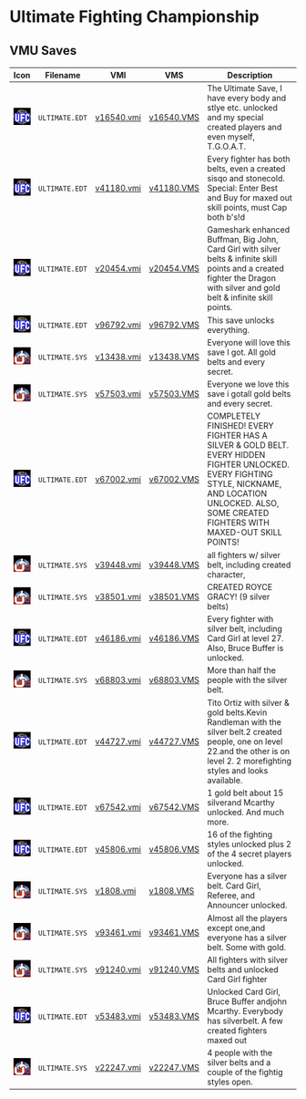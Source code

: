 # Ultimate Fighting Championship

## VMU Saves

| Icon | Filename | VMI | VMS | Description |
|------|----------|-----|-----|-------------|
| ![Ultimate Fighting Championship](../icons/ULTIMATE.EDT.GIF) | `ULTIMATE.EDT` | [v16540.vmi](v16540.vmi) | [v16540.VMS](v16540.VMS) | The Ultimate Save, I have every body and stlye etc. unlocked and my special created players and even myself, T.G.O.A.T.  |
| ![Ultimate Fighting Championship](../icons/ULTIMATE.EDT.GIF) | `ULTIMATE.EDT` | [v41180.vmi](v41180.vmi) | [v41180.VMS](v41180.VMS) | Every fighter has both belts, even a created sisqo and stonecold. Special: Enter Best and Buy for maxed out skill points, must Cap both b's!d  |
| ![Ultimate Fighting Championship](../icons/ULTIMATE.EDT.GIF) | `ULTIMATE.EDT` | [v20454.vmi](v20454.vmi) | [v20454.VMS](v20454.VMS) | Gameshark enhanced Buffman, Big John, Card Girl with silver belts & infinite skill points and a created fighter the Dragon with silver and gold belt & infinite skill points.  |
| ![Ultimate Fighting Championship](../icons/ULTIMATE.EDT.GIF) | `ULTIMATE.EDT` | [v96792.vmi](v96792.vmi) | [v96792.VMS](v96792.VMS) | This save unlocks everything.  |
| ![Ultimate Fighting Championship](../icons/ULTIMATE.SYS.GIF) | `ULTIMATE.SYS` | [v13438.vmi](v13438.vmi) | [v13438.VMS](v13438.VMS) | Everyone will love this save I got. All gold belts and every secret.  |
| ![Ultimate Fighting Championship](../icons/ULTIMATE.SYS.GIF) | `ULTIMATE.SYS` | [v57503.vmi](v57503.vmi) | [v57503.VMS](v57503.VMS) | Everyone we love this save i gotall gold belts and every secret.  |
| ![Ultimate Fighting Championship](../icons/ULTIMATE.EDT.GIF) | `ULTIMATE.EDT` | [v67002.vmi](v67002.vmi) | [v67002.VMS](v67002.VMS) | COMPLETELY FINISHED! EVERY FIGHTER HAS A SILVER & GOLD BELT. EVERY HIDDEN FIGHTER UNLOCKED. EVERY FIGHTING STYLE, NICKNAME, AND LOCATION UNLOCKED. ALSO, SOME CREATED FIGHTERS WITH MAXED-OUT SKILL POINTS!  |
| ![Ultimate Fighting Championship](../icons/ULTIMATE.SYS.GIF) | `ULTIMATE.SYS` | [v39448.vmi](v39448.vmi) | [v39448.VMS](v39448.VMS) | all fighters w/ silver belt, including created character,  |
| ![Ultimate Fighting Championship](../icons/ULTIMATE.SYS.GIF) | `ULTIMATE.SYS` | [v38501.vmi](v38501.vmi) | [v38501.VMS](v38501.VMS) | CREATED ROYCE GRACY! (9 silver belts)  |
| ![Ultimate Fighting Championship](../icons/ULTIMATE.EDT.GIF) | `ULTIMATE.EDT` | [v46186.vmi](v46186.vmi) | [v46186.VMS](v46186.VMS) | Every fighter with silver belt, including Card Girl at level 27. Also, Bruce Buffer is unlocked.  |
| ![Ultimate Fighting Championship](../icons/ULTIMATE.SYS.GIF) | `ULTIMATE.SYS` | [v68803.vmi](v68803.vmi) | [v68803.VMS](v68803.VMS) | More than half the people with the silver belt.  |
| ![Ultimate Fighting Championship](../icons/ULTIMATE.EDT.GIF) | `ULTIMATE.EDT` | [v44727.vmi](v44727.vmi) | [v44727.VMS](v44727.VMS) | Tito Ortiz with silver & gold belts.Kevin Randleman with the silver belt.2 created people, one on level 22.and the other is on level 2. 2 morefighting styles and looks available.  |
| ![Ultimate Fighting Championship](../icons/ULTIMATE.EDT.GIF) | `ULTIMATE.EDT` | [v67542.vmi](v67542.vmi) | [v67542.VMS](v67542.VMS) | 1 gold belt about 15 silverand Mcarthy unlocked. And much more.  |
| ![Ultimate Fighting Championship](../icons/ULTIMATE.EDT.GIF) | `ULTIMATE.EDT` | [v45806.vmi](v45806.vmi) | [v45806.VMS](v45806.VMS) | 16 of the fighting styles unlocked plus 2 of the 4 secret players unlocked.  |
| ![Ultimate Fighting Championship](../icons/ULTIMATE.SYS.GIF) | `ULTIMATE.SYS` | [v1808.vmi](v1808.vmi) | [v1808.VMS](v1808.VMS) | Everyone has a silver belt. Card Girl, Referee, and Announcer unlocked.  |
| ![Ultimate Fighting Championship](../icons/ULTIMATE.SYS.GIF) | `ULTIMATE.SYS` | [v93461.vmi](v93461.vmi) | [v93461.VMS](v93461.VMS) | Almost all the players except one,and everyone has a silver belt.  Some with gold.  |
| ![Ultimate Fighting Championship](../icons/ULTIMATE.SYS.GIF) | `ULTIMATE.SYS` | [v91240.vmi](v91240.vmi) | [v91240.VMS](v91240.VMS) | All fighters with silver belts and unlocked Card Girl fighter  |
| ![Ultimate Fighting Championship](../icons/ULTIMATE.EDT.GIF) | `ULTIMATE.EDT` | [v53483.vmi](v53483.vmi) | [v53483.VMS](v53483.VMS) | Unlocked Card Girl, Bruce Buffer andjohn Mcarthy. Everybody has silverbelt. A few created fighters maxed out  |
| ![Ultimate Fighting Championship](../icons/ULTIMATE.SYS.GIF) | `ULTIMATE.SYS` | [v22247.vmi](v22247.vmi) | [v22247.VMS](v22247.VMS) | 4 people with the silver belts and a couple of the fightig styles open.  |

